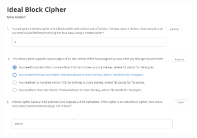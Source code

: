 ![question-1](assets/block-cipher/question-1.PNG)
![question-2](assets/block-cipher/question-2.PNG)
![question-3](assets/block-cipher/question-3.PNG)
